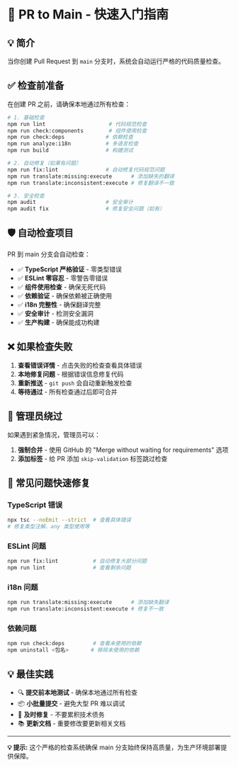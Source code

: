 # 🚀 PR to Main - 快速入门指南

## 💡 简介

当你创建 Pull Request 到 `main` 分支时，系统会自动运行严格的代码质量检查。

## ✅ 检查前准备

在创建 PR 之前，请确保本地通过所有检查：

```bash
# 1. 基础检查
npm run lint                    # 代码规范检查
npm run check:components        # 组件使用检查
npm run check:deps             # 依赖检查
npm run analyze:i18n           # 多语言检查
npm run build                  # 构建测试

# 2. 自动修复（如果有问题）
npm run fix:lint               # 自动修复代码规范问题
npm run translate:missing:execute      # 添加缺失的翻译
npm run translate:inconsistent:execute # 修复翻译不一致

# 3. 安全检查
npm audit                      # 安全审计
npm audit fix                  # 修复安全问题（如有）
```

## 🛡️ 自动检查项目

PR 到 main 分支会自动检查：

- ✅ **TypeScript 严格验证** - 零类型错误
- ✅ **ESLint 零容忍** - 零警告零错误
- ✅ **组件使用检查** - 确保无死代码
- ✅ **依赖验证** - 确保依赖被正确使用
- ✅ **i18n 完整性** - 确保翻译完整
- ✅ **安全审计** - 检测安全漏洞
- ✅ **生产构建** - 确保能成功构建

## ❌ 如果检查失败

1. **查看错误详情** - 点击失败的检查查看具体错误
2. **本地修复问题** - 根据错误信息修复代码
3. **重新推送** - `git push` 会自动重新触发检查
4. **等待通过** - 所有检查通过后即可合并

## 🔑 管理员绕过

如果遇到紧急情况，管理员可以：

1. **强制合并** - 使用 GitHub 的 "Merge without waiting for requirements" 选项
2. **添加标签** - 给 PR 添加 `skip-validation` 标签跳过检查

## 🔧 常见问题快速修复

### TypeScript 错误
```bash
npx tsc --noEmit --strict  # 查看具体错误
# 修复类型注解、any 类型使用等
```

### ESLint 问题
```bash
npm run fix:lint           # 自动修复大部分问题
npm run lint               # 查看剩余问题
```

### i18n 问题
```bash
npm run translate:missing:execute      # 添加缺失翻译
npm run translate:inconsistent:execute # 修复不一致
```

### 依赖问题
```bash
npm run check:deps         # 查看未使用的依赖
npm uninstall <包名>       # 移除未使用的依赖
```

## 💡 最佳实践

- 🔍 **提交前本地测试** - 确保本地通过所有检查
- 📦 **小批量提交** - 避免大型 PR 难以调试
- 🚀 **及时修复** - 不要累积技术债务
- 📚 **更新文档** - 重要修改要更新相关文档

---

**💡 提示:** 这个严格的检查系统确保 main 分支始终保持高质量，为生产环境部署提供保障。
